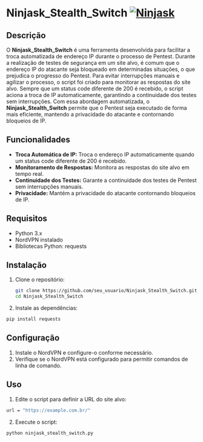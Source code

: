 # Ninjask_Stealth_Switch [![Ninjask](https://img.pokemondb.net/sprites/black-white/anim/normal/ninjask.gif)](https://pokemondb.net/pokedex/ninjask)

## Descrição
O **Ninjask_Stealth_Switch** é uma ferramenta desenvolvida para facilitar a troca automatizada de endereço IP durante o processo de Pentest. Durante a realização de testes de segurança em um site alvo, é comum que o endereço IP do atacante seja bloqueado em determinadas situações, o que prejudica o progresso do Pentest. Para evitar interrupções manuais e agilizar o processo, o script foi criado para monitorar as respostas do site alvo. Sempre que um status code diferente de 200 é recebido, o script aciona a troca de IP automaticamente, garantindo a continuidade dos testes sem interrupções. Com essa abordagem automatizada, o **Ninjask_Stealth_Switch** permite que o Pentest seja executado de forma mais eficiente, mantendo a privacidade do atacante e contornando bloqueios de IP.

## Funcionalidades
- **Troca Automática de IP:** Troca o endereço IP automaticamente quando um status code diferente de 200 é recebido.
- **Monitoramento de Respostas:** Monitora as respostas do site alvo em tempo real.
- **Continuidade dos Testes:** Garante a continuidade dos testes de Pentest sem interrupções manuais.
- **Privacidade:** Mantém a privacidade do atacante contornando bloqueios de IP.

## Requisitos
- Python 3.x
- NordVPN instalado
- Bibliotecas Python: requests

## Instalação
1. Clone o repositório:
   ```bash
   git clone https://github.com/seu_usuario/Ninjask_Stealth_Switch.git
   cd Ninjask_Stealth_Switch

2. Instale as dependências:
```bash
pip install requests
```

## Configuração
1. Instale o NordVPN e configure-o conforme necessário.
2. Verifique se o NordVPN está configurado para permitir comandos de linha de comando.

## Uso
1. Edite o script para definir a URL do site alvo:
```bash
url = "https://example.com.br/"
```
2. Execute o script:
```bash
python ninjask_stealth_switch.py
```


